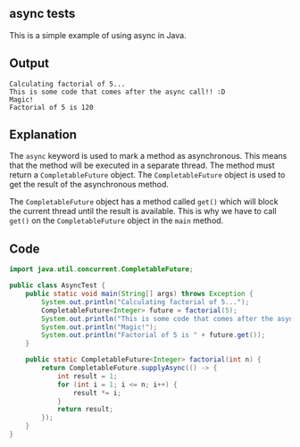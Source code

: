 ## async tests

This is a simple example of using async in Java.

## Output
```
Calculating factorial of 5...
This is some code that comes after the async call!! :D
Magic!
Factorial of 5 is 120
```

## Explanation

The `async` keyword is used to mark a method as asynchronous. This means that the method will be executed in a separate thread. The method must return a `CompletableFuture` object. The `CompletableFuture` object is used to get the result of the asynchronous method.

The `CompletableFuture` object has a method called `get()` which will block the current thread until the result is available. This is why we have to call `get()` on the `CompletableFuture` object in the `main` method.

## Code

```java
import java.util.concurrent.CompletableFuture;

public class AsyncTest {
    public static void main(String[] args) throws Exception {
        System.out.println("Calculating factorial of 5...");
        CompletableFuture<Integer> future = factorial(5);
        System.out.println("This is some code that comes after the async call!! :D");
        System.out.println("Magic!");
        System.out.println("Factorial of 5 is " + future.get());
    }

    public static CompletableFuture<Integer> factorial(int n) {
        return CompletableFuture.supplyAsync(() -> {
            int result = 1;
            for (int i = 1; i <= n; i++) {
                result *= i;
            }
            return result;
        });
    }
}
```